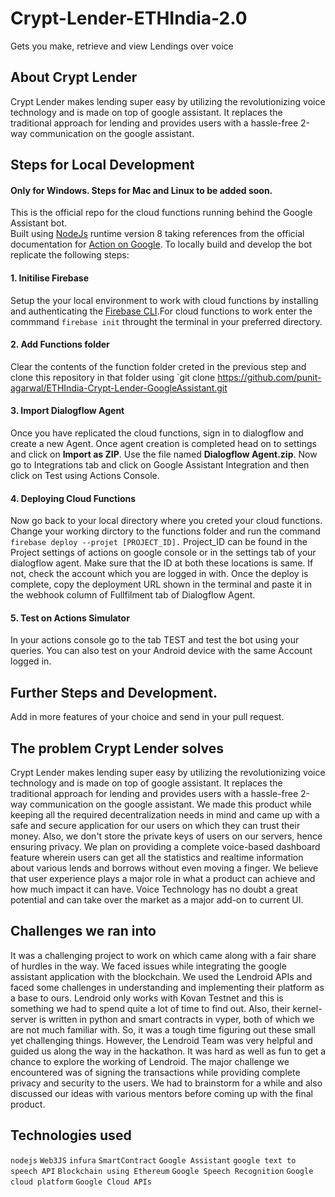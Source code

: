 # Crypt-Lender-ETHIndia-2.0
Gets you make, retrieve and view Lendings over voice

## About Crypt Lender
Crypt Lender makes lending super easy by utilizing the revolutionizing voice technology and is made on top of google assistant. It replaces the traditional approach for lending and provides users with a hassle-free 2-way communication on the google assistant.

## Steps for Local Development  
#### Only for Windows. Steps for Mac and Linux to be added soon.
This is the official repo for the cloud functions running behind the Google Assistant bot.  
Built using [NodeJs](https://nodejs.org/en/) runtime version 8 taking references from the official documentation for [Action on Google](https://developers.google.com/actions/overview).
To locally build and develop the bot replicate the following steps:

#### 1. Initilise Firebase
Setup the your local environment to work with cloud functions by installing and authenticating the [Firebase CLI](https://firebase.google.com/docs/cli).For cloud functions to work enter the commmand `firebase init` throught the terminal in your preferred directory.

#### 2. Add Functions folder
Clear the contents of the function folder creted in the previous step and clone this repository in that folder using `git clone https://github.com/punit-agarwal/ETHIndia-Crypt-Lender-GoogleAssistant.git

#### 3. Import Dialogflow Agent
Once you have replicated the cloud functions, sign in to dialogflow and create a new Agent. Once agent creation is completed head on to settings and click on **Import as ZIP**.
Use the file named **Dialogflow Agent.zip**. Now go to Integrations tab and click on Google Assistant Integration and then click on Test using Actions Console.

#### 4. Deploying Cloud Functions
Now go back to your local directory where you creted your cloud functions. Change your working dirctory to the functions folder and run the command `firebase deploy --projet [PROJECT_ID].`
Project_ID can be found in the Project settings of actions on google console or in the settings tab of your dialogflow agent. Make sure that the ID at both these locations is same. If not, check the account which you are logged in with.
Once the deploy is complete, copy the deployment URL shown in the terminal and paste it in the webhook column of Fullfilment tab of Dialogflow Agent.

#### 5. Test on Actions Simulator
In your actions console go to the tab TEST and test the bot using your queries. You can also test on your Android device with the same Account logged in.

## Further Steps and Development.
Add in more features of your choice and send in your pull request.


## The problem Crypt Lender solves
Crypt Lender makes lending super easy by utilizing the revolutionizing voice technology and is made on top of google assistant. It replaces the traditional approach for lending and provides users with a hassle-free 2-way communication on the google assistant. We made this product while keeping all the required decentralization needs in mind and came up with a safe and secure application for our users on which they can trust their money. Also, we don't store the private keys of users on our servers, hence ensuring privacy. We plan on providing a complete voice-based dashboard feature wherein users can get all the statistics and realtime information about various lends and borrows without even moving a finger. We believe that user experience plays a major role in what a product can achieve and how much impact it can have. Voice Technology has no doubt a great potential and can take over the market as a major add-on to current UI.

## Challenges we ran into
It was a challenging project to work on which came along with a fair share of hurdles in the way. We faced issues while integrating the google assistant application with the blockchain. We used the Lendroid APIs and faced some challenges in understanding and implementing their platform as a base to ours. Lendroid only works with Kovan Testnet and this is something we had to spend quite a lot of time to find out. Also, their kernel-server is written in python and smart contracts in vyper, both of which we are not much familiar with. So, it was a tough time figuring out these small yet challenging things. However, the Lendroid Team was very helpful and guided us along the way in the hackathon. It was hard as well as fun to get a chance to explore the working of Lendroid. The major challenge we encountered was of signing the transactions while providing complete privacy and security to the users. We had to brainstorm for a while and also discussed our ideas with various mentors before coming up with the final product.

## Technologies used
`nodejs` `Web3JS` `infura` `SmartContract` `Google Assistant` `google text to speech API` `Blockchain using Ethereum` `Google Speech Recognition` `Google cloud platform` `Google Cloud APIs`

